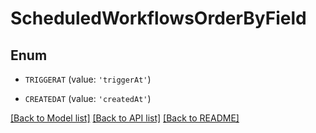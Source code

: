 # ScheduledWorkflowsOrderByField


## Enum

* `TRIGGERAT` (value: `'triggerAt'`)

* `CREATEDAT` (value: `'createdAt'`)

[[Back to Model list]](../README.md#documentation-for-models) [[Back to API list]](../README.md#documentation-for-api-endpoints) [[Back to README]](../README.md)


